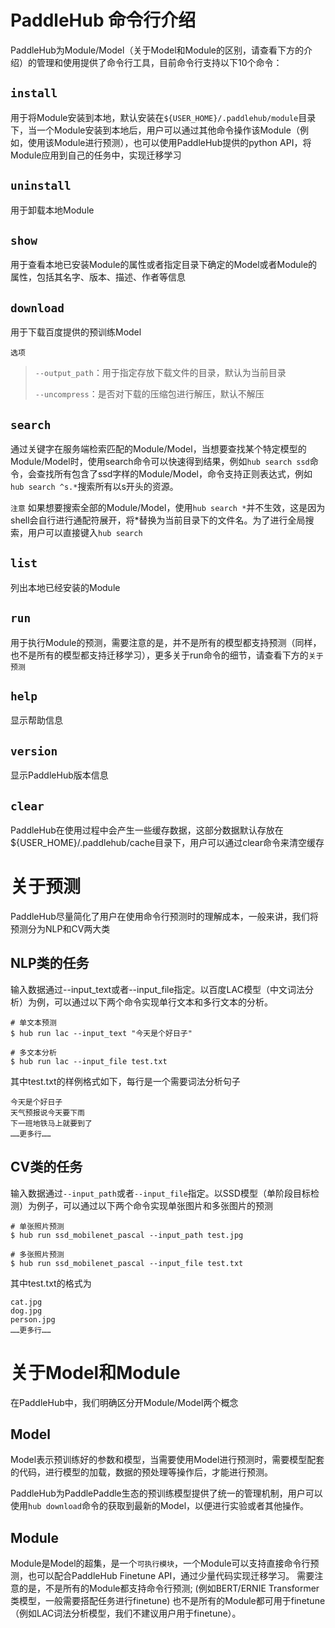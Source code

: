 # PaddleHub 命令行介绍

PaddleHub为Module/Model（关于Model和Module的区别，请查看下方的介绍）的管理和使用提供了命令行工具，目前命令行支持以下10个命令：

## `install`

用于将Module安装到本地，默认安装在`${USER_HOME}/.paddlehub/module`目录下，当一个Module安装到本地后，用户可以通过其他命令操作该Module（例如，使用该Module进行预测），也可以使用PaddleHub提供的python API，将Module应用到自己的任务中，实现迁移学习

## `uninstall`

用于卸载本地Module

## `show`

用于查看本地已安装Module的属性或者指定目录下确定的Model或者Module的属性，包括其名字、版本、描述、作者等信息

## `download`

用于下载百度提供的预训练Model

`选项`
> `--output_path`：用于指定存放下载文件的目录，默认为当前目录
>
> `--uncompress`：是否对下载的压缩包进行解压，默认不解压

## `search`

通过关键字在服务端检索匹配的Module/Model，当想要查找某个特定模型的Module/Model时，使用search命令可以快速得到结果，例如`hub search ssd`命令，会查找所有包含了ssd字样的Module/Model，命令支持正则表达式，例如`hub search ^s.*`搜索所有以s开头的资源。

`注意`
如果想要搜索全部的Module/Model，使用`hub search *`并不生效，这是因为shell会自行进行通配符展开，将*替换为当前目录下的文件名。为了进行全局搜索，用户可以直接键入`hub search`

## `list`

列出本地已经安装的Module

## `run`

用于执行Module的预测，需要注意的是，并不是所有的模型都支持预测（同样，也不是所有的模型都支持迁移学习），更多关于run命令的细节，请查看下方的`关于预测`

## `help`

显示帮助信息

## `version`

显示PaddleHub版本信息

## `clear`

PaddleHub在使用过程中会产生一些缓存数据，这部分数据默认存放在${USER_HOME}/.paddlehub/cache目录下，用户可以通过clear命令来清空缓存

# 关于预测
PaddleHub尽量简化了用户在使用命令行预测时的理解成本，一般来讲，我们将预测分为NLP和CV两大类

## NLP类的任务
输入数据通过--input_text或者--input_file指定。以百度LAC模型（中文词法分析）为例，可以通过以下两个命令实现单行文本和多行文本的分析。

```shell
# 单文本预测
$ hub run lac --input_text "今天是个好日子"
```
```shell
# 多文本分析
$ hub run lac --input_file test.txt
```

其中test.txt的样例格式如下，每行是一个需要词法分析句子

```
今天是个好日子
天气预报说今天要下雨
下一班地铁马上就要到了
……更多行……
```

## CV类的任务
输入数据通过`--input_path`或者`--input_file`指定。以SSD模型（单阶段目标检测）为例子，可以通过以下两个命令实现单张图片和多张图片的预测

```shell
# 单张照片预测
$ hub run ssd_mobilenet_pascal --input_path test.jpg
```
```shell
# 多张照片预测
$ hub run ssd_mobilenet_pascal --input_file test.txt
```
其中test.txt的格式为
```
cat.jpg
dog.jpg
person.jpg
……更多行……
```

# 关于Model和Module

在PaddleHub中，我们明确区分开Module/Model两个概念

## Model

Model表示预训练好的参数和模型，当需要使用Model进行预测时，需要模型配套的代码，进行模型的加载，数据的预处理等操作后，才能进行预测。

PaddleHub为PaddlePaddle生态的预训练模型提供了统一的管理机制，用户可以使用`hub download`命令的获取到最新的Model，以便进行实验或者其他操作。

## Module

Module是Model的超集，是一个`可执行模块`，一个Module可以支持直接命令行预测，也可以配合PaddleHub Finetune API，通过少量代码实现迁移学习。
需要注意的是，不是所有的Module都支持命令行预测; (例如BERT/ERNIE Transformer类模型，一般需要搭配任务进行finetune)
也不是所有的Module都可用于finetune（例如LAC词法分析模型，我们不建议用户用于finetune）。
